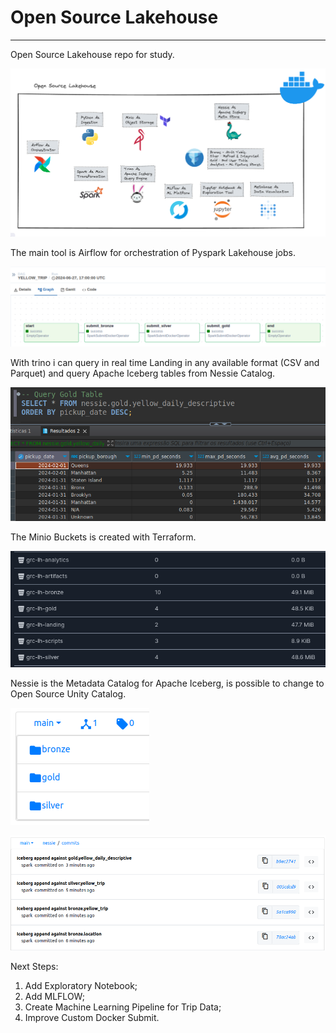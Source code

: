 # Open Source Lakehouse

---

Open Source Lakehouse repo for study.

![Architecture](./assets/architecture.png)

The main tool is Airflow for orchestration of Pyspark Lakehouse jobs.

![Airflow](./assets/airflow_yellow_trip.png)

With trino i can query in real time Landing in any available format (CSV and Parquet) and query Apache Iceberg tables from Nessie Catalog. 

![Trino](./assets/dbeaver_trino_query_gold_table.png)

The Minio Buckets is created with Terraform.

![Minio](./assets/minio_buckets.png)

Nessie is the Metadata Catalog for Apache Iceberg, is possible to change to Open Source Unity Catalog.

![Nessie](./assets/nessie_lakehouse_schemas.png)

![Commits](./assets/nessie_lakehouse_commits.png)

Next Steps:

1. Add Exploratory Notebook;
2. Add MLFLOW;
3. Create Machine Learning Pipeline for Trip Data;
4. Improve Custom Docker Submit.

